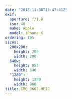 ```yaml
---
date: "2018-11-08T13:47:41Z"
exif:
  aperture: f/1.8
  iso: 40
  make: Apple
  model: iPhone X
ordering: 105
sizes:
  200x200:
    height: 200
    width: 200
  640w:
    height: 853
    width: 640
  "1280":
    height: 1280
    width: 960
title: IMG_3603.HEIC
---
```

